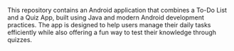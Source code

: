 This repository contains an Android application that combines a To-Do List and a Quiz App, built using Java and modern Android development practices. The app is designed to help users manage their daily tasks efficiently while also offering a fun way to test their knowledge through quizzes.
